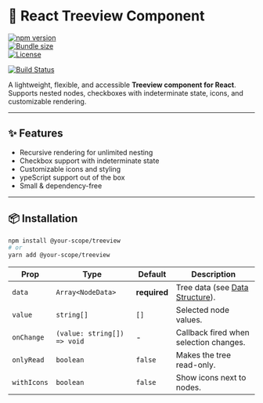 # 🌳 React Treeview Component  

<!-- Replace with your actual package name -->
[![npm version](https://img.shields.io/npm/v/@your-scope/treeview.svg)](https://www.npmjs.com/package/@your-scope/treeview)  
[![Bundle size](https://img.shields.io/bundlephobia/minzip/@your-scope/treeview)](https://bundlephobia.com/package/@your-scope/treeview)  
[![License](https://img.shields.io/npm/l/@your-scope/treeview)](./LICENSE)  
<!-- Replace `your-username` and `repo-name` with your actual GitHub repo -->
[![Build Status](https://img.shields.io/github/actions/workflow/status/your-username/repo-name/ci.yml?branch=main)](https://github.com/your-username/repo-name/actions)  

A lightweight, flexible, and accessible **Treeview component for React**.  
Supports nested nodes, checkboxes with indeterminate state, icons, and customizable rendering.  

---

## ✨ Features  
- Recursive rendering for unlimited nesting  
- Checkbox support with indeterminate state  
- Customizable icons and styling  
- ypeScript support out of the box  
- Small & dependency-free  

---

## 📦 Installation  

```bash
npm install @your-scope/treeview
# or
yarn add @your-scope/treeview
```

| Prop        | Type                        | Default      | Description                                                   |
|-------------|-----------------------------|--------------|---------------------------------------------------------------|
| `data`      | `Array<NodeData>`           | **required** | Tree data (see [Data Structure](#-data-structure)).          |
| `value`     | `string[]`                  | `[]`         | Selected node values.                                        |
| `onChange`  | `(value: string[]) => void` | - | Callback fired when selection changes.                       |
| `onlyRead`  | `boolean`                   | `false`      | Makes the tree read-only.                                     |
| `withIcons` | `boolean`                   | `false`      | Show icons next to nodes.                                     |


